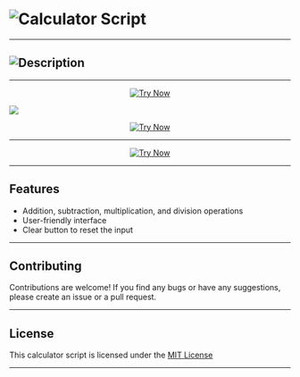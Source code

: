 <!-- This calculator script is created by @Akhil-Mahesh -->
<!-- Github - @Akhil-Mahesh -->
<!-- https://github.com/Akhil-Mahesh -->
<!-- https://www.youtube.com/AlonePhilic -->

<!-- This is the title -->

<h1><img src="https://readme-typing-svg.herokuapp.com?font=Orbitron&size=40&pause=1000&color=26F700&width=435&height=100&lines=Calculator+Script" alt="Calculator Script" /></h1>

---

<!-- This is the description -->

<h2><img src="https://readme-typing-svg.herokuapp.com?font=Orbitron&size=26&pause=1000&color=00A5F7&width=435&height=100&lines=This+is+a+Calculator+Script;developed+using;HTML%2C+CSS+and+JavaScript.;It+provides+basic+arithmetic;operations+with+a+;user-friendly+interface." alt="Description" /></h2>

---

<p align="center">
  <a href="https://akhil-mahesh.github.io/Calculator/" target="_blank">
    <img src="https://img.shields.io/badge/Try%20Now-%20-orange?style=for-the-badge&logo=appveyor" alt="Try Now">
  </a>
</p>

  <a href="https://github.com/Akhil-Mahesh"><img src="https://img.shields.io/badge/GitHub-Akhil--Mahesh-black?style=flat-square&logo=github"></a>
<p align="center">
  <a href="https://akhil-mahesh.github.io/Calculator/" target="_blank">
    <img src="https://img.shields.io/badge/Try%20Now-%20-orange?style=for-the-badge&logo=appveyor" alt="Try Now">
  </a>
</p>


---

<p align="center">
  <a href="https://akhil-mahesh.github.io/Calculator/" target="_blank">
    <img src="https://img.shields.io/badge/Try%20Now-%20-orange?style=for-the-badge&logo=appveyor" alt="Try Now">
  </a>
</p>


---

## Features

* Addition, subtraction, multiplication, and division operations
* User-friendly interface
* Clear button to reset the input

---

## Contributing

Contributions are welcome! If you find any bugs or have any suggestions, please create an issue or a pull request.

---

## License

This calculator script is licensed under the <a href="https://github.com/Akhil-Mahesh/Calculator/blob/72afa24a034b06f50881c6989dbf126792d39896/LICENSE">MIT License</a>

---